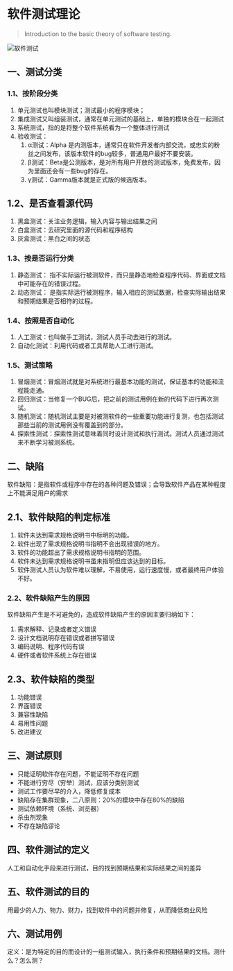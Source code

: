 # 软件测试理论

> Introduction to the basic theory of software testing.

![软件测试](http://img-markd.oss-cn-beijing.aliyuncs.com/img/%E8%BD%AF%E4%BB%B6%E6%B5%8B%E8%AF%95.png)



## 一、测试分类

### 1.1、按阶段分类

1. 单元测试也叫模块测试；测试最小的程序模块；
2. 集成测试又叫组装测试，通常在单元测试的基础上，单独的模块合在一起测试
3. 系统测试，指的是将整个软件系统看为一个整体进行测试
4. 验收测试：
   1. α测试：Alpha 是内测版本，通常只在软件开发者内部交流，或忠实的粉丝之间发布，该版本软件的bug较多，普通用户最好不要安装。
   2. β测试：Beta是公测版本，是对所有用户开放的测试版本，免费发布，因为里面还会有一些bug的存在。
   3. γ测试：Gamma版本就是正式版的候选版本。

## 1.2、是否查看源代码

1. 
   黑盒测试：关注业务逻辑，输入内容与输出结果之间
2. 白盒测试：去研究里面的源代码和程序结构
3. 灰盒测试：黑白之间的状态

### 1.3、按是否运行分类

1. 静态测试： 指不实际运行被测软件，而只是静态地检查程序代码、界面或文档中可能存在的错误过程。 
2. 动态测试： 是指实际运行被测程序，输入相应的测试数据，检查实际输出结果和预期结果是否相符的过程。

### 1.4、按照是否自动化

1. 人工测试：也叫做手工测试，测试人员手动去进行的测试。
2. 自动化测试：利用代码或者工具帮助人工进行测试。

### 1.5、测试策略

1. 冒烟测试：冒烟测试就是对系统进行最基本功能的测试，保证基本的功能和流程能走通。
2. 回归测试：当修复一个BUG后，把之前的测试用例在新的代码下进行再次测试。
3. 随机测试：随机测试主要是对被测软件的一些重要功能进行复测，也包括测试那些当前的测试用例没有覆盖到的部分。
4. 探索性测试：探索性测试意味着同时设计测试和执行测试。测试人员通过测试来不断学习被测系统。

## 二、缺陷

软件缺陷：是指软件或程序中存在的各种问题及错误；会导致软件产品在某种程度上不能满足用户的需求

## 2.1、软件缺陷的判定标准

1. 软件未达到需求规格说明书中标明的功能。 
2. 软件出现了需求规格说明书指明不会出现错误的地方。 
3. 软件的功能超出了需求规格说明书指明的范围。
4. 软件未达到需求规格说明书虽未指明但应该达到的目标。
5. 软件测试人员认为软件难以理解，不易使用，运行速度慢，或者最终用户体验不好。

### 2.2、软件缺陷产生的原因

软件缺陷产生是不可避免的，造成软件缺陷产生的原因主要归纳如下： 

1. 需求解释、记录或者定义错误 
2. 设计文档说明存在错误或者拼写错误 
3. 编码说明、程序代码有误 
4. 硬件或者软件系统上存在错误

 

## 2.3、软件缺陷的类型

1. 功能错误 
2. 界面错误 
3. 兼容性缺陷 
4. 易用性问题 
5. 改进建议

## 三、测试原则

- 只能证明软件存在问题，不能证明不存在问题
- 不能进行穷尽（穷举）测试，应该分类别测试
- 测试工作要尽早的介入，降低修复成本
- 缺陷存在集群现象，二八原则：20%的模块中存在80%的缺陷
- 测试依赖环境（系统、浏览器）
- 杀虫剂现象
- 不存在缺陷谬论

## 四、软件测试的定义

人工和自动化手段来进行测试，目的找到预期结果和实际结果之间的差异

## 五、软件测试的目的

用最少的人力、物力、财力，找到软件中的问题并修复，从而降低商业风险

## 六、测试用例

定义：是为特定的目的而设计的一组测试输入，执行条件和预期结果的文档。测什么？怎么测？
